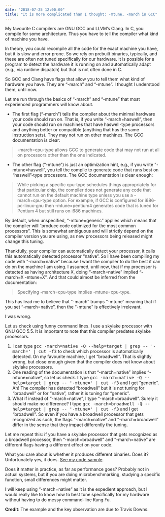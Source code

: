 ```yaml
---
date: "2018-07-25 12:00:00"
title: "It is more complicated than I thought: -mtune, -march in GCC"
---
```




My favourite C compilers are GNU GCC and LLVM&rsquo;s Clang. In C, you compile for some architecture. Thus you have to tell the compiler what kind of machine you have.

In theory, you could recompile all the code for the exact machine you have, but it is slow and error prone. So we rely on prebuilt binaries, typically, and these are often not tuned specifically for our hardware. It is possible for a program to detect the hardware it is running on and automatically adapt (e.g., via runtime dispatch) but that is not often done in C.

So GCC and Clang have flags that allow you to tell them what kind of hardware you have. They are &ldquo;-march&rdquo; and &ldquo;-mtune&rdquo;. I thought I understood them, until now.

Let me run through the basics of &ldquo;-march&rdquo; and &ldquo;-mtune&rdquo; that most experienced programmers will know about.

- The first flag (&ldquo;-march&rdquo;) tells the compiler about the minimal hardware your code should run on. That is, if you write &ldquo;-march=haswell&rdquo;, then your code should run on machines that have haswell-type processors and anything better or compatible (anything that has the same instruction sets). They may not run on other machines. The GCC documentation is clear:

>  -march=cpu-type allows GCC to generate code that may not run at all on processors other than the one indicated.

- The other flag (&ldquo;-mtune&rdquo;) is just an optimization hint, e.g., if you write &ldquo;-mtune=haswell&rdquo;, you tell the compile to generate code that runs best on &ldquo;haswell&rdquo;-type processors. The GCC documentation is clear enough:

> While picking a specific cpu-type schedules things appropriately for that particular chip, the compiler does not generate any code that cannot run on the default machine type unless you use a -march=cpu-type option. For example, if GCC is configured for i686-pc-linux-gnu then -mtune=pentium4 generates code that is tuned for Pentium 4 but still runs on i686 machines.


 By default, when unspecified, &ldquo;-mtune=generic&rdquo; applies which means that the compiler will &ldquo;produce code optimized for the most common processors&rdquo;. This is somewhat ambiguous and will strictly depend on the compiler version you are using, as new processors being released might change this tuning.


Thankfully, your compiler can automatically detect your processor, it calls this automatically detected processor &ldquo;native&rdquo;. So I have been compiling my code with &ldquo;-march=native&rdquo; because I want the compiler to do the best it can do on the machine I am using. I assumed, until now, that if my processor is detected as having architecture X, doing &ldquo;-march=native&rdquo; implied &ldquo;-march=X -mtune=X&rdquo;. And that could almost be inferred from the documentation:

> Specifying -march=cpu-type implies -mtune=cpu-type.


This has lead me to believe that &ldquo;-march&rdquo; trumps &ldquo;-mtune&rdquo; meaning that if you set &ldquo;-march=native&rdquo;, then the &ldquo;-mtune&rdquo; is effectively irrelevant.

I was wrong.

Let us check using funny command lines. I use a skylake processor with GNU GCC 5.5. It is important to note that this compiler predates skylake processors.

1. I can type <tt>gcc -march=native -Q --help=target | grep -- '-march=' | cut -f3</tt> to check which processor is automatically detected. On my favourite machine, I get &ldquo;broadwell&rdquo;. That is slightly wrong, but close enough given that the compiler does not know about skylake processors.
1. One reading of the documentation is that &ldquo;-march=native&rdquo; implies &ldquo;-mtune=native&rdquo;, so let us check. I type <tt>gcc -march=native -Q --help=target | grep -- '-mtune=' | cut -f3</tt> and I get &ldquo;generic&rdquo;. Ah! The compiler has detected &ldquo;broadwell&rdquo; but it is not tuning for &ldquo;broadwell&rdquo; or for &ldquo;native&rdquo;, rather it is tuning for &ldquo;generic&rdquo;.
1. What if instead of &ldquo;-march=native&rdquo;, I type &ldquo;-march=broadwell&rdquo;. Surely it should make no difference? I type <tt>gcc -march=broadwell -Q --help=target | grep -- '-mtune=' | cut -f3</tt> and I get &ldquo;broadwell&rdquo;. So even if you have a broadwell processor that gets recognized as such, the flags &ldquo;-march=native&rdquo; and &ldquo;-march=broadwell&rdquo; differ in the sense that they impact differently the tuning.


Let me repeat this: if you have a skylake processor that gets recognized as a broadwell processor, then &ldquo;-march=broadwell&rdquo; and &ldquo;-march=native&rdquo; are different flags having a different effect on your code.

What you care about is whether it produces different binaries. Does it? Unfortunately yes, it does. [See my code sample](https://github.com/lemire/Code-used-on-Daniel-Lemire-s-blog/tree/master/2018/07/25).

Does it matter in practice, as far as performance goes? Probably not in actual systems, but if you are doing microbenchmarking, studying a specific function, small differences might matter.

I will keep using &ldquo;-march=native&rdquo; as it is the expedient approach, but I would really like to know how to best tune specifically for my hardware without having to do messy command-line Kung Fu.

__Credit__: The example and the key observation are due to Travis Downs.

